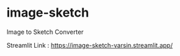 # image-sketch
Image to Sketch Converter

Streamlit Link : https://image-sketch-varsin.streamlit.app/

